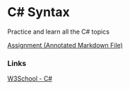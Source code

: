 # C# Syntax

Practice and learn all the C# topics

[Assignment (Annotated Markdown File)](./Assignment.md)

### Links
[W3School - C#](https://www.w3schools.com/cs/)